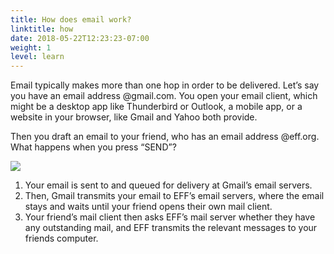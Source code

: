 ```yaml
---
title: How does email work?
linktitle: how
date: 2018-05-22T12:23:23-07:00
weight: 1
level: learn
---
```


Email typically makes more than one hop in order to be delivered.
Let’s say you have an email address @gmail.com. You open your email client, which might be a desktop app like Thunderbird or Outlook, a mobile app, or a website in your browser, like Gmail and Yahoo both provide.

Then you draft an email to your friend, who has an email address @eff.org. What happens when you press “SEND”?

![](/images/how-email-works.png)

1.  Your email is sent to and queued for delivery at Gmail’s email
    servers.
2.  Then, Gmail transmits your email to EFF’s email servers, where the
    email stays and waits until your friend opens their own mail client.
3.  Your friend’s mail client then asks EFF’s mail server whether they
    have any outstanding mail, and EFF transmits the relevant messages
    to your friends computer.

